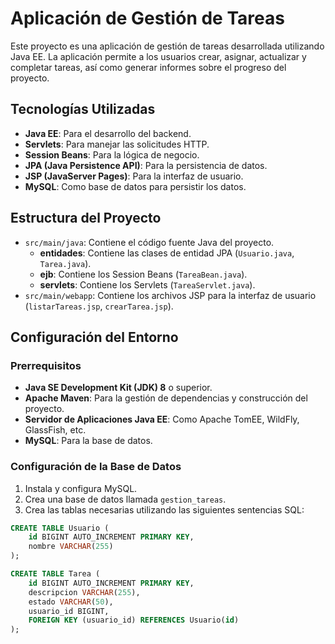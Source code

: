 # Aplicación de Gestión de Tareas

Este proyecto es una aplicación de gestión de tareas desarrollada utilizando Java EE. La aplicación permite a los usuarios crear, asignar, actualizar y completar tareas, así como generar informes sobre el progreso del proyecto.

## Tecnologías Utilizadas

- **Java EE**: Para el desarrollo del backend.
- **Servlets**: Para manejar las solicitudes HTTP.
- **Session Beans**: Para la lógica de negocio.
- **JPA (Java Persistence API)**: Para la persistencia de datos.
- **JSP (JavaServer Pages)**: Para la interfaz de usuario.
- **MySQL**: Como base de datos para persistir los datos.

## Estructura del Proyecto

- `src/main/java`: Contiene el código fuente Java del proyecto.
  - **entidades**: Contiene las clases de entidad JPA (`Usuario.java`, `Tarea.java`).
  - **ejb**: Contiene los Session Beans (`TareaBean.java`).
  - **servlets**: Contiene los Servlets (`TareaServlet.java`).
- `src/main/webapp`: Contiene los archivos JSP para la interfaz de usuario (`listarTareas.jsp`, `crearTarea.jsp`).

## Configuración del Entorno

### Prerrequisitos

- **Java SE Development Kit (JDK) 8** o superior.
- **Apache Maven**: Para la gestión de dependencias y construcción del proyecto.
- **Servidor de Aplicaciones Java EE**: Como Apache TomEE, WildFly, GlassFish, etc.
- **MySQL**: Para la base de datos.

### Configuración de la Base de Datos

1. Instala y configura MySQL.
2. Crea una base de datos llamada `gestion_tareas`.
3. Crea las tablas necesarias utilizando las siguientes sentencias SQL:

```sql
CREATE TABLE Usuario (
    id BIGINT AUTO_INCREMENT PRIMARY KEY,
    nombre VARCHAR(255)
);

CREATE TABLE Tarea (
    id BIGINT AUTO_INCREMENT PRIMARY KEY,
    descripcion VARCHAR(255),
    estado VARCHAR(50),
    usuario_id BIGINT,
    FOREIGN KEY (usuario_id) REFERENCES Usuario(id)
);
